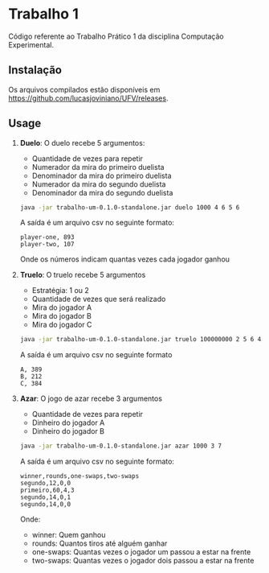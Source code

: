 # Trabalho 1

Código referente ao Trabalho Prático 1 da disciplina Computação Experimental.

## Instalação

Os arquivos compilados estão disponíveis em https://github.com/lucasjoviniano/UFV/releases.

## Usage

1. **Duelo**: O duelo recebe 5 argumentos: 
    - Quantidade de vezes para repetir
    - Numerador da mira do primeiro duelista
    - Denominador da mira do primeiro duelista
    - Numerador da mira do segundo duelista
    - Denominador da mira do segundo duelista

    ```bash
    java -jar trabalho-um-0.1.0-standalone.jar duelo 1000 4 6 5 6
    ```
    
    A saída é um arquivo csv no seguinte formato:
    ```csv
    player-one, 893
    player-two, 107
    ```
    
    Onde os números indicam quantas vezes cada jogador ganhou
2. **Truelo**: O truelo recebe 5 argumentos
    - Estratégia: 1 ou 2
    - Quantidade de vezes que será realizado
    - Mira do jogador A
    - Mira do jogador B
    - Mira do jogador C
   
    ```bash
    java -jar trabalho-um-0.1.0-standalone.jar truelo 100000000 2 5 6 4 6 2 6
    ```
        
     A saída é um arquivo csv no seguinte formato
   ```csv
   A, 389
   B, 212
   C, 384
   ```

3. **Azar**: O jogo de azar recebe 3 argumentos
    - Quantidade de vezes para repetir
    - Dinheiro do jogador A
    - Dinheiro do jogador B
    
    ```bash
    java -jar trabalho-um-0.1.0-standalone.jar azar 1000 3 7
    ```
    
     A saída é um arquivo csv no seguinte formato:
    ```csv
    winner,rounds,one-swaps,two-swaps
    segundo,12,0,0
    primeiro,60,4,3
    segundo,14,0,1
    segundo,14,0,0
    ```
    
    Onde:
      - winner: Quem ganhou
      - rounds: Quantos tiros até alguém ganhar
      - one-swaps: Quantas vezes o jogador um passou a estar na frente
      - two-swaps: Quantas vezes o jogador dois passou a estar na frente